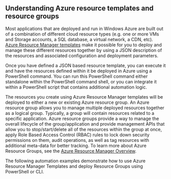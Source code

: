 ## Understanding Azure resource templates and resource groups

Most applications that are deployed and run in Windows Azure are built out of a combination of different cloud resource types (e.g. one or more VMs and Storage accounts, a SQL database, a virtual network, a CDN, etc).  [Azure Resource Manager <!-- deleted by customization templates](/documentation/articles/resource-group-authoring-templates) --><!-- keep by customization: begin --> templates](https://msdn.microsoft.com/zh-cn/library/azure/dn835138.aspx) <!-- keep by customization: end --> make it possible for you to deploy and manage these different resources together by using a JSON description of the resources and associated configuration and deployment parameters.

Once you have defined a JSON based resource template, you can execute it and have the resources defined within it be deployed in Azure using a PowerShell command.  You can run this PowerShell command either standalone within the PowerShell command shell, or you can integrate it within a PowerShell script that contains additional automation logic.

The resources you create using Azure Resource Manager templates will be deployed to either a new or existing Azure resource group.  An Azure resource group allows you to manage multiple deployed resources together as a logical group. Typically, a group will contain resources related to a specific application.  Azure resource groups provide a way to manage the overall lifecycle of the group/application and provide management APIs that allow you to stop/start/delete all of the resources within the group at once, apply Role Based Access Control (RBAC) rules to lock down security permissions on them, audit operations, as well as tag resources with additional meta-data for better tracking. To learn more about Azure Resource Groups, see the [Azure Resource Manager Overview](/documentation/articles/resource-group-overview/). 

The following automation examples demonstrate how to use Azure Resource Manager Templates and deploy Resource Groups using PowerShell or CLI.
